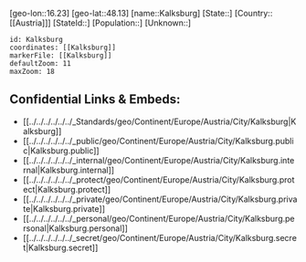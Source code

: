 ﻿---
location: [48.13,16.23]
mapzoom: [7,12] 
mapmarker: city 
type: City
tags:
- geo/City


SpocWebEntityId: 31267
isDeleted: false
confidential: public

---
[geo-lon::16.23]
[geo-lat::48.13]
[name::Kalksburg]
[State::]
[Country::[[Austria]]]
[StateId::]
[Population::]
[Unknown::]


```leaflet
id: Kalksburg
coordinates: [[Kalksburg]]
markerFile: [[Kalksburg]]
defaultZoom: 11 
maxZoom: 18
```


## Confidential Links & Embeds: 
- [[../../../../../../_Standards/geo/Continent/Europe/Austria/City/Kalksburg|Kalksburg]] 
- [[../../../../../../_public/geo/Continent/Europe/Austria/City/Kalksburg.public|Kalksburg.public]] 
- [[../../../../../../_internal/geo/Continent/Europe/Austria/City/Kalksburg.internal|Kalksburg.internal]] 
- [[../../../../../../_protect/geo/Continent/Europe/Austria/City/Kalksburg.protect|Kalksburg.protect]] 
- [[../../../../../../_private/geo/Continent/Europe/Austria/City/Kalksburg.private|Kalksburg.private]] 
- [[../../../../../../_personal/geo/Continent/Europe/Austria/City/Kalksburg.personal|Kalksburg.personal]] 
- [[../../../../../../_secret/geo/Continent/Europe/Austria/City/Kalksburg.secret|Kalksburg.secret]] 
